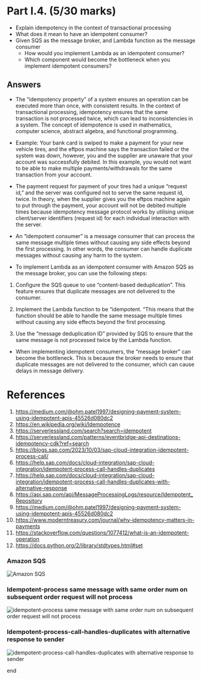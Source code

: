 # Part I.4. (5/30 marks)

- Explain idempotency in the context of transactional processing
- What does it mean to have an idempotent consumer?
- Given SQS as the message broker, and Lambda function as the message consumer
  - How would you implement Lambda as an idempotent consumer?
  - Which component would become the bottleneck when you implement idempotent consumers?

## Answers

- The “idempotency property” of a system ensures an operation can be executed more than once, with consistent results. In the context of transactional processing, idempotency ensures that the same transaction is not processed twice, which can lead to inconsistencies in a system. The concept of idempotence is used in mathematics, computer science, abstract algebra, and functional programming.

- Example: Your bank card is swiped to make a payment for your new vehicle tires, and the eftpos machine says the transaction failed or the system was down, however, you and the supplier are unaware that your account was successfully debited. In this example, you would not want to be able to make multiple payments/withdrawals for the same transaction from your account.

- The payment request for payment of your tires had a unique “request id,” and the server was configured not to serve the same request id, twice. In theory, when the supplier gives you the eftpos machine again to put through the payment, your account will not be debited multiple times because idempotency message protocol works by utilising unique client/server identifiers (request id) for each individual interaction with the server.

- An “idempotent consumer” is a message consumer that can process the same message multiple times without causing any side effects beyond the first processing. In other words, the consumer can handle duplicate messages without causing any harm to the system.

- To implement Lambda as an idempotent consumer with Amazon SQS as the message broker, you can use the following steps:

1. Configure the SQS queue to use “content-based deduplication”. This feature ensures that duplicate messages are not delivered to the consumer.

2. Implement the Lambda function to be “idempotent. “This means that the function should be able to handle the same message multiple times without causing any side effects beyond the first processing.

3. Use the “message deduplication ID” provided by SQS to ensure that the same message is not processed twice by the Lambda function.

- When implementing idempotent consumers, the “message broker” can become the bottleneck. This is because the broker needs to ensure that duplicate messages are not delivered to the consumer, which can cause delays in message delivery.

# References

1. https://medium.com/@ohm.patel1997/designing-payment-system-using-idempotent-apis-45526d080dc2
2. https://en.wikipedia.org/wiki/Idempotence
3. https://serverlessland.com/search?search=idempotent
4. https://serverlessland.com/patterns/eventbridge-api-destinations-idempotency-cdk?ref=search
5. https://blogs.sap.com/2023/10/03/sap-cloud-integration-idempotent-process-call/
6. https://help.sap.com/docs/cloud-integration/sap-cloud-integration/idempotent-process-call-handles-duplicates
7. https://help.sap.com/docs/cloud-integration/sap-cloud-integration/idempotent-process-call-handles-duplicates-with-alternative-response
8. https://api.sap.com/api/MessageProcessingLogs/resource/Idempotent_Repository
9. https://medium.com/@ohm.patel1997/designing-payment-system-using-idempotent-apis-45526d080dc2
10. https://www.moderntreasury.com/journal/why-idempotency-matters-in-payments
11. https://stackoverflow.com/questions/1077412/what-is-an-idempotent-operation
12. https://docs.python.org/2/library/stdtypes.html#set

### Amazon SQS

![Amazon SQS](<../A2_Notes/idempotent API operation.png>)

### Idempotent-process same message with same order num on subsequent order request will not process

![idempotent-process same message with same order num on subsequent order request will not process](<../A2_Notes/idempotent-process same message with same order num.PNG>)

### Idempotent-process-call-handles-duplicates with alternative response to sender

![idempotent-process-call-handles-duplicates with alternative response to sender](<../A2_Notes/idempotent-process-call-handles-duplicates with alternative response.PNG>)

end
